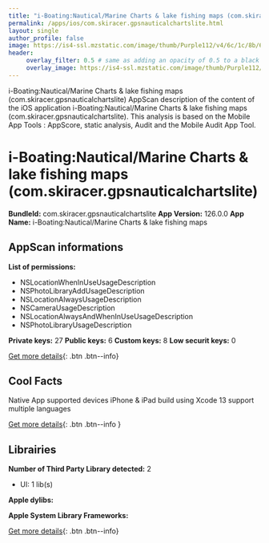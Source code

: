 ```yaml
---
title: "i-Boating:Nautical/Marine Charts & lake fishing maps (com.skiracer.gpsnauticalchartslite)"
permalink: /apps/ios/com.skiracer.gpsnauticalchartslite.html
layout: single
author_profile: false
image: https://is4-ssl.mzstatic.com/image/thumb/Purple112/v4/6c/1c/8b/6c1c8b03-96b0-c425-e0f7-d0860ae4d8d5/MarineAppIcon-1x_U007emarketing-0-7-85-220.png/512x512bb.jpg
header: 
     overlay_filter: 0.5 # same as adding an opacity of 0.5 to a black background
     overlay_image: https://is4-ssl.mzstatic.com/image/thumb/Purple112/v4/6c/1c/8b/6c1c8b03-96b0-c425-e0f7-d0860ae4d8d5/MarineAppIcon-1x_U007emarketing-0-7-85-220.png/512x512bb.jpg
---
```

i-Boating:Nautical/Marine Charts & lake fishing maps (com.skiracer.gpsnauticalchartslite) AppScan description of the content of the iOS application i-Boating:Nautical/Marine Charts & lake fishing maps (com.skiracer.gpsnauticalchartslite). This analysis is based on the Mobile App Tools : AppScore, static analysis, Audit and the Mobile Audit App Tool.

# i-Boating:Nautical/Marine Charts & lake fishing maps (com.skiracer.gpsnauticalchartslite)

**BundleId:** com.skiracer.gpsnauticalchartslite
**App Version:** 126.0.0
**App Name:** i-Boating:Nautical/Marine Charts & lake fishing maps


## AppScan informations 

**List of permissions:** 
- NSLocationWhenInUseUsageDescription
- NSPhotoLibraryAddUsageDescription
- NSLocationAlwaysUsageDescription
- NSCameraUsageDescription
- NSLocationAlwaysAndWhenInUseUsageDescription
- NSPhotoLibraryUsageDescription
  
  
**Private keys:** 27
**Public keys:** 6
**Custom keys:** 8
**Low securit keys:** 0
  
[Get more details](/pricing.html){: .btn .btn--info}

## Cool Facts

Native App
supported devices iPhone & iPad
build using Xcode 13
support multiple languages
  
[Get more details](/pricing.html){: .btn .btn--info }

## Librairies 
**Number of Third Party Library detected:** 2
- UI: 1 lib(s)


**Apple dylibs:**


**Apple System Library Frameworks:**


  
[Get more details](/pricing.html){: .btn .btn--info}


